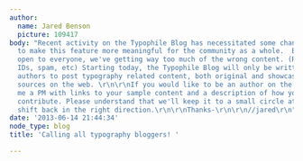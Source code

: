 ```yaml
---
author:
  name: Jared Benson
  picture: 109417
body: "Recent activity on the Typophile Blog has necessitated some changes in order
  to make this feature more meaningful for the community as a whole.  By keeping this
  open to everyone, we've getting way too much of the wrong content. (Read as: Type
  IDs, spam, etc) Starting today, the Typophile Blog will only be written by select
  authors to post typography related content, both original and showcasing other great
  sources on the web. \r\n\r\nIf you would like to be an author on the blog, send
  me a PM with links to your sample content and a description of how you'd like to
  contribute. Please understand that we'll keep it to a small circle at first as we
  shift back in the right direction.\r\n\r\nThanks-\r\n\r\n//jared\r\n"
date: '2013-06-14 21:44:34'
node_type: blog
title: 'Calling all typography bloggers! '

---
```

